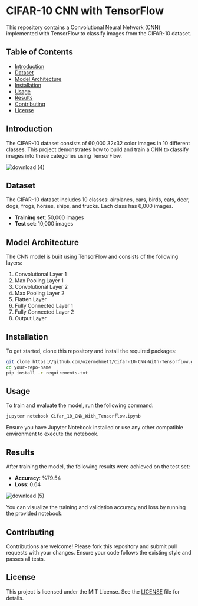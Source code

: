 # CIFAR-10 CNN with TensorFlow

This repository contains a Convolutional Neural Network (CNN) implemented with TensorFlow to classify images from the CIFAR-10 dataset.

## Table of Contents

- [Introduction](#introduction)
- [Dataset](#dataset)
- [Model Architecture](#model-architecture)
- [Installation](#installation)
- [Usage](#usage)
- [Results](#results)
- [Contributing](#contributing)
- [License](#license)

## Introduction

The CIFAR-10 dataset consists of 60,000 32x32 color images in 10 different classes. This project demonstrates how to build and train a CNN to classify images into these categories using TensorFlow.

![download (4)](https://github.com/ozermehmett/Cifar-10-CNN-With-Tensorflow/assets/115498182/fdc8135c-3794-4641-a23a-3bcc06b336b3)


## Dataset

The CIFAR-10 dataset includes 10 classes: airplanes, cars, birds, cats, deer, dogs, frogs, horses, ships, and trucks. Each class has 6,000 images.

- **Training set**: 50,000 images
- **Test set**: 10,000 images

## Model Architecture

The CNN model is built using TensorFlow and consists of the following layers:

1. Convolutional Layer 1
2. Max Pooling Layer 1
3. Convolutional Layer 2
4. Max Pooling Layer 2
5. Flatten Layer
6. Fully Connected Layer 1
7. Fully Connected Layer 2
8. Output Layer

## Installation

To get started, clone this repository and install the required packages:

```bash
git clone https://github.com/ozermehmett/Cifar-10-CNN-With-Tensorflow.git
cd your-repo-name
pip install -r requirements.txt
```

## Usage

To train and evaluate the model, run the following command:

```bash
jupyter notebook Cifar_10_CNN_With_Tensorflow.ipynb
```

Ensure you have Jupyter Notebook installed or use any other compatible environment to execute the notebook.

## Results

After training the model, the following results were achieved on the test set:

- **Accuracy**: %79.54
- **Loss**: 0.64

![download (5)](https://github.com/ozermehmett/Cifar-10-CNN-With-Tensorflow/assets/115498182/afde0411-7f5c-425b-9e79-cc7fb3fcfcd5)


You can visualize the training and validation accuracy and loss by running the provided notebook.

## Contributing

Contributions are welcome! Please fork this repository and submit pull requests with your changes. Ensure your code follows the existing style and passes all tests.

## License

This project is licensed under the MIT License. See the [LICENSE](LICENSE) file for details.
